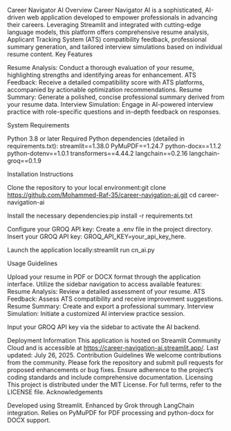 Career Navigator AI
Overview
Career Navigator AI is a sophisticated, AI-driven web application developed to empower professionals in advancing their careers. Leveraging Streamlit and integrated with cutting-edge language models, this platform offers comprehensive resume analysis, Applicant Tracking System (ATS) compatibility feedback, professional summary generation, and tailored interview simulations based on individual resume content.
Key Features

Resume Analysis: Conduct a thorough evaluation of your resume, highlighting strengths and identifying areas for enhancement.
ATS Feedback: Receive a detailed compatibility score with ATS platforms, accompanied by actionable optimization recommendations.
Resume Summary: Generate a polished, concise professional summary derived from your resume data.
Interview Simulation: Engage in AI-powered interview practice with role-specific questions and in-depth feedback on responses.

System Requirements

Python 3.8 or later
Required Python dependencies (detailed in requirements.txt):
streamlit==1.38.0
PyMuPDF==1.24.7
python-docx==1.1.2
python-dotenv==1.0.1
transformers==4.44.2
langchain==0.2.16
langchain-groq==0.1.9



Installation Instructions

Clone the repository to your local environment:git clone https://github.com/Mohammed-Raf-35/career-navigation-ai.git
cd career-navigation-ai


Install the necessary dependencies:pip install -r requirements.txt


Configure your GROQ API key:
Create a .env file in the project directory.
Insert your GROQ API key: GROQ_API_KEY=your_api_key_here.


Launch the application locally:streamlit run cn_ai.py



Usage Guidelines

Upload your resume in PDF or DOCX format through the application interface.
Utilize the sidebar navigation to access available features:
Resume Analysis: Review a detailed assessment of your resume.
ATS Feedback: Assess ATS compatibility and receive improvement suggestions.
Resume Summary: Create and export a professional summary.
Interview Simulation: Initiate a customized AI interview practice session.


Input your GROQ API key via the sidebar to activate the AI backend.

Deployment Information
This application is hosted on Streamlit Community Cloud and is accessible at https://career-navigation-ai.streamlit.app/. Last updated: July 26, 2025.
Contribution Guidelines
We welcome contributions from the community. Please fork the repository and submit pull requests for proposed enhancements or bug fixes. Ensure adherence to the project’s coding standards and include comprehensive documentation.
Licensing
This project is distributed under the MIT License. For full terms, refer to the LICENSE file.
Acknowledgements

Developed using Streamlit.
Enhanced by Grok through LangChain integration.
Relies on PyMuPDF for PDF processing and python-docx for DOCX support.
